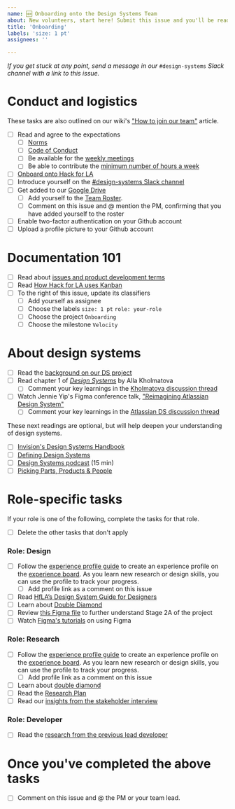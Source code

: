 ```yaml
---
name: 🆕 Onboarding onto the Design Systems Team
about: New volunteers, start here! Submit this issue and you'll be ready to begin onboarding onto our team.
title: 'Onboarding'
labels: 'size: 1 pt'
assignees: ''

---
```

_If you get stuck at any point, send a message in our_ `#design-systems` _Slack channel with a link to this issue._
# Conduct and logistics 
These tasks are also outlined on our wiki's ["How to join our team"](https://github.com/hackforla/design-systems/wiki/How-to-join-the-HfLA-DS-team) article. 
- [ ] Read and agree to the expectations 
  - [ ] [Norms](https://github.com/hackforla/internship/wiki/Norms)
  - [ ] [Code of Conduct](https://github.com/hackforla/codeofconduct)
  - [ ] Be available for the [weekly meetings](https://github.com/hackforla/design-systems/wiki/How-to-join-the-HfLA-DS-team)
  - [ ] Be able to contribute the [minimum number of hours a week](https://docs.google.com/presentation/d/127UC7q5JOgc5oPev4bbEdydchany-rVBkPRn4w6DMek/edit#slide=id.gc50dc3b32b_1_40)
- [ ] [Onboard onto Hack for LA](https://www.hackforla.org/getting-started)
- [ ] Introduce yourself on the [#design-systems Slack channel](https://hackforla.slack.com/archives/CH2U1CB9Q)
- [ ] Get added to our [Google Drive](https://drive.google.com/drive/folders/1BE2bwPuBxKWtQPGw-Mn1pEvDGivawaRp?usp=sharing)
  - [ ] Add yourself to the [Team Roster](https://docs.google.com/spreadsheets/d/1Y65x1bC8tys80Xf7VjC0dVK7kQshlHwbLm6JpvNcMcI/edit#gid=1806338047).
  - [ ] Comment on this issue and @ mention the PM, confirming that you have added yourself to the roster
- [ ] Enable two-factor authentication on your Github account
- [ ] Upload a profile picture to your Github account

# Documentation 101
- [ ] Read about [issues and product development terms](https://github.com/hackforla/design-systems/wiki/Issues-101-and-glossary) 
- [ ] Read [How Hack for LA uses Kanban](https://docs.google.com/document/d/11Fe7mNdmPBP5bD_yLJ1C0_I1TmoK47AuHHrdhdDyWCs/edit)
- [ ] To the right of this issue, update its classifiers
  - [ ] Add yourself as assignee
  - [ ] Choose the labels `size: 1 pt` `role: your-role`
  - [ ] Choose the project `Onboarding`
  - [ ] Choose the milestone `Velocity`

# About design systems
- [ ] Read the [background on our DS project](https://github.com/hackforla/design-systems/wiki/Background)
- [ ] Read chapter 1 of _[Design Systems](https://www.smashingmagazine.com/provide/eBooks/design-systems.pdf)_ by Alla Kholmatova
  - [ ] Comment your key learnings in the [Kholmatova discussion thread](https://github.com/hackforla/design-systems/discussions/198)
- [ ] Watch Jennie Yip's Figma conference talk, ["Reimagining Atlassian Design System"](https://www.youtube.com/watch?v=_pfyLVXTVSQ)
  - [ ] Comment your key learnings in the [Atlassian DS discussion thread](https://github.com/hackforla/design-systems/discussions/170)

These next readings are optional, but will help deepen your understanding of design systems.
- [ ] [Invision's Design Systems Handbook](https://www.designbetter.co/design-systems-handbook)
- [ ] [Defining Design Systems](https://medium.com/eightshapes-llc/defining-design-systems-6dd4b03e0ff6)
- [ ] [Design Systems podcast](https://podcast.clearleft.com/season01/episode01/) (15 min)
- [ ] [Picking Parts, Products & People](https://medium.com/eightshapes-llc/picking-parts-products-people-a06721e81742)

# Role-specific tasks
If your role is one of the following, complete the tasks for that role. 
- [ ] Delete the other tasks that don't apply

### Role: Design
- [ ] Follow the [experience profile guide](https://docs.google.com/presentation/d/1YK7HAiW8-XPI57G8LfY2dgjxN7JknTE0262mhcvhLhQ/edit#slide=id.p) to create an experience profile on the [experience board](https://github.com/hackforla/UI-UX/projects/5). As you learn new research or design skills, you can use the profile to track your progress.
  - [ ] Add profile link as a comment on this issue
- [ ] Read [HfLA’s Design System Guide for Designers](https://docs.google.com/document/d/14BZYFEa5s5FESeASNorEDLH6zEW0LTYcpD1NVyE66iM/edit)
- [ ] Learn about [Double Diamond](https://medium.com/design-council/the-double-diamond-15-years-on-8c7bc594610e)
- [ ] Review [this Figma file](https://www.figma.com/file/mmvbxZ6lctjQneEeqTjC8O/UX%2FUI-Discovery-FigJam?node-id=0%3A1) to further understand Stage 2A of the project
- [ ] Watch [Figma's tutorials](https://www.youtube.com/watch?v=dXQ7IHkTiMM&ab_channel=Figma) on using Figma

### Role: Research
- [ ] Follow the [experience profile guide](https://docs.google.com/presentation/d/1YK7HAiW8-XPI57G8LfY2dgjxN7JknTE0262mhcvhLhQ/edit#slide=id.p) to create an experience profile on the [experience board](https://github.com/hackforla/UI-UX/projects/5). As you learn new research or design skills, you can use the profile to track your progress.
  - [ ] Add profile link as a comment on this issue
- [ ] Learn about [double diamond](https://nngroup.com/articles/discovery-phase)
- [ ] Read the [Research Plan](https://docs.google.com/document/d/1peRWmKWLpYEjqtlszfqmSSpsPm95qagnsFCJdiyereo/edit#)
- [ ] Read our [insights from the stakeholder interview](https://drive.google.com/drive/folders/1pUyX4rNLs0je5XZrcEdC-6n1YLQjONBb)

### Role: Developer
- [ ] Read the [research from the previous lead developer](https://github.com/hackforla/design-systems/wiki/Appendix)

# Once you've completed the above tasks
- [ ] Comment on this issue and @ the PM or your team lead.
